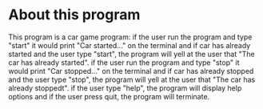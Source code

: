 # About this program
This program is a car game program: if the user run the program and type "start" it would print "Car started..." on the terminal and if car has already started and the user type "start", the program will yell at the user that "The car has already started". if the user run the program and type "stop" it would print "Car stopped..." on the terminal and if car has already stopped and the user type "stop", the program will yell at the user that "The car has already stoppedt".
if the user type "help", the program will display help options and if the user press quit, the program will terminate.
